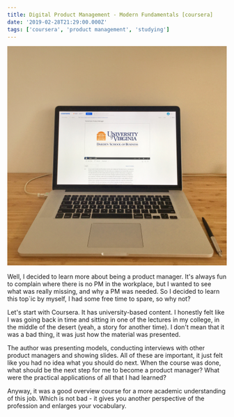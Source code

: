 ```yaml
---
title: Digital Product Management - Modern Fundamentals [coursera]
date: '2019-02-28T21:29:00.000Z'
tags: ['coursera', 'product management', 'studying']
---
```


![Digital Product Management](./pm-coursera-course.jpg)

Well, I decided to learn more about being a product manager. It's always fun to complain where there is no PM in the workplace, but I wanted to see what was really missing, and why a PM was needed. So I decided to learn this top`ic by myself, I had some free time to spare, so why not?

Let's start with Coursera. It has university-based content. I honestly felt like I was going back in time and sitting in one of the lectures in my college, in the middle of the desert (yeah, a story for another time). I don't mean that it was a bad thing, it was just how the material was presented.

The author was presenting models, conducting interviews with other product managers and showing slides. All of these are important, it just felt like you had no idea what you should do next. When the course was done, what should be the next step for me to become a product manager? What were the practical applications of all that I had learned?

Anyway, it was a good overview course for a more academic understanding of this job. Which is not bad - it gives you another perspective of the profession and enlarges your vocabulary.
